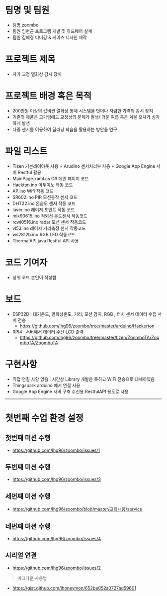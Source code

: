 # 팀명 및 팀원  
* 팀명 zoombo
* 팀원 임현근 프로그램 개발 및 하드웨어 설계   
* 팀원 김혜경 디버깅 & 케이스 디자인 제작 

# 프로젝트 제목
* 자가 교정 열화상 감시 장치  

# 프로젝트 배경 혹은 목적  
* 200만원 이상의 값비싼 열화상 통제 시스템을 벗어나 저렴한 가격의 감시 장치  
* 기존의 제품은 고가임에도 교정상의 문제가 발생/ 더운 여름 혹은 겨울  오차가 심각하게 발생  
* 다중 센서를 이용하여 딥러닝 학습을 활용하는 방안을 연구  

# 파일 리스트   
* Tizen 기본레이아웃 사용 + Arudino 센서처리부 사용 + Google App Engine 서버 Restful 활용
* MainPage.xaml.cs C# 메인 페이지 코드  
* Hackton.ino 아두이노 작동 코드  
* AP.ino Wifi 작동 코드  
* SR602.ino PIR 모션동작 센서 코드  
* DHT22.ino 온습도 센서 작동 코드  
* laser.ino 레이져 포인트 작동 코드  
* mlx90615.ino 적외선 온도센서 작동코드  
* rcwl0516.ino radar 모션 센서 작동코드  
* vl53.ino  레이저 거리측정 센서 작동코드  
* ws2812b.ino RGB LED 작동코드  
* ThermalAPI.java Restful API 사용 

# 코드 기여자
* 상위 코드 본인이 작성함  

# 보드  
* ESP32D : 대기온도, 열화상온도, 거리, 모션 감지, RGB , 터치 센서 데이터 수집 서버 전송  
  +  https://github.com/lhg96/zoombo/tree/master/arduino/Hackerton  
* RPI4 : 서버에서 데이터 수신 LCD 출력  
  +  https://github.com/lhg96/zoombo/tree/master/tizen/ZoomboTA/ZoomboTA/ZoomboTA  

# 구현사항 
* 직접 연결 사항 없음 : 시간상 Library 개발은 못하고 WiFi 전송으로 대채하였음   
* Thingspark arduino 에서 연결 사용 
* Google App Engine 서버 구축 수신용 RestfulAPI 용도로 사용 


***

# 첫번째 수업 환경 설정
## 첫번째 미션 수행  
* https://github.com/lhg96/zoombo/issues/1

## 두번째 미션 수행  
* https://github.com/lhg96/zoombo/issues/3  

## 세번째 미션 수행
* https://github.com/lhg96/zoombo/blob/master/교육내용/service

## 네번째 미션 수행  
* https://github.com/lhg96/zoombo/issues/4  


## 시리얼 연결  
* https://github.com/lhg96/zoombo/issues/2


>마크다운 사용법  
* https://gist.github.com/ihoneymon/652be052a0727ad59601
